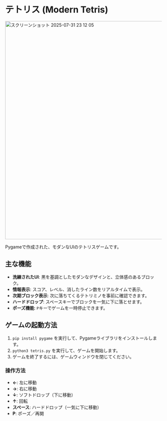 # テトリス (Modern Tetris)

<img width="763" height="703" alt="スクリーンショット 2025-07-31 23 12 05" src="https://github.com/user-attachments/assets/85d6d0fd-cff9-4e4a-9dca-d6156d951cab" />

Pygameで作成された、モダンなUIのテトリスゲームです。

## 主な機能
- **洗練されたUI**: 黒を基調としたモダンなデザインと、立体感のあるブロック。
- **情報表示**: スコア、レベル、消したライン数をリアルタイムで表示。
- **次期ブロック表示**: 次に落ちてくるテトリミノを事前に確認できます。
- **ハードドロップ**: スペースキーでブロックを一気に下に落とせます。
- **ポーズ機能**: `P`キーでゲームを一時停止できます。

## ゲームの起動方法

1.  `pip install pygame` を実行して、Pygameライブラリをインストールします。
2.  `python3 tetris.py` を実行して、ゲームを開始します。
3.  ゲームを終了するには、ゲームウィンドウを閉じてください。

### 操作方法

- **←**: 左に移動
- **→**: 右に移動
- **↓**: ソフトドロップ（下に移動）
- **↑**: 回転
- **スペース**: ハードドロップ（一気に下に移動）
- **P**: ポーズ／再開
